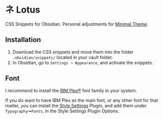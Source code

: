 # ネ Lotus
CSS Snippets for Obsidian. Personal adjustments for [Minimal Theme](https://github.com/kepano/obsidian-minimal).

## Installation

1. Download the CSS snippets and move them into the folder `.obsidian/snippets/` located in your vault folder.
2. In Obsidian, go to `Settings ➞ Appearance`, and activate the snippets.

## Font

I recommend to install the [IBM Plex®](https://github.com/IBM/plex) font family in your system. 

If you do want to have IBM Plex as the main font, or any other font for that matter, you can install the [Style Settings](https://github.com/mgmeyers/obsidian-style-settings) Plugin, and add them under `Typography`➞`Fonts`, in the Style Settings Plugin Options.
